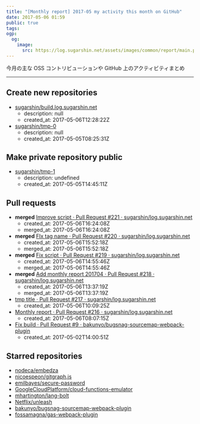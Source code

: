 ```yaml
---
title: "[Monthly report] 2017-05 my activity this month on GitHub"
date: 2017-05-06 01:59
public: true
tags:
ogp:
  og:
    image:
      src: https://log.sugarshin.net/assets/images/common/report/main.png
---
```


今月の主な OSS コントリビューションや GitHub 上のアクティビティまとめ

---

## Create new repositories

- [sugarshin/build.log.sugarshin.net](https://github.com/sugarshin/build.log.sugarshin.net)
  - description: null
  - created_at: 2017-05-06T12:28:22Z
- [sugarshin/tmp-0](https://github.com/sugarshin/tmp-0)
  - description: null
  - created_at: 2017-05-05T08:25:31Z

## Make private repository public

- [sugarshin/tmp-1](https://github.com/sugarshin/tmp-1)
  - description: undefined
  - created_at: 2017-05-05T14:45:11Z

## Pull requests

- **merged** [Improve script · Pull Request #221 · sugarshin/log.sugarshin.net](https://github.com/sugarshin/log.sugarshin.net/pull/221)
  - created_at: 2017-05-06T16:24:08Z
  - merged_at: 2017-05-06T16:24:08Z
- **merged** [FIx tag name · Pull Request #220 · sugarshin/log.sugarshin.net](https://github.com/sugarshin/log.sugarshin.net/pull/220)
  - created_at: 2017-05-06T15:52:18Z
  - merged_at: 2017-05-06T15:52:18Z
- **merged** [Fix script · Pull Request #219 · sugarshin/log.sugarshin.net](https://github.com/sugarshin/log.sugarshin.net/pull/219)
  - created_at: 2017-05-06T14:55:46Z
  - merged_at: 2017-05-06T14:55:46Z
- **merged** [Add monthly report 201704 · Pull Request #218 · sugarshin/log.sugarshin.net](https://github.com/sugarshin/log.sugarshin.net/pull/218)
  - created_at: 2017-05-06T13:37:19Z
  - merged_at: 2017-05-06T13:37:19Z
- [tmp title · Pull Request #217 · sugarshin/log.sugarshin.net](https://github.com/sugarshin/log.sugarshin.net/pull/217)
  - created_at: 2017-05-06T10:09:25Z
- [Monthly report · Pull Request #216 · sugarshin/log.sugarshin.net](https://github.com/sugarshin/log.sugarshin.net/pull/216)
  - created_at: 2017-05-06T08:07:15Z
- [Fix build · Pull Request #9 · bakunyo/bugsnag-sourcemap-webpack-plugin](https://github.com/bakunyo/bugsnag-sourcemap-webpack-plugin/pull/9)
  - created_at: 2017-05-02T14:00:51Z

## Starred repositories

- [nodeca/embedza](https://github.com/nodeca/embedza)
- [nicoespeon/gitgraph.js](https://github.com/nicoespeon/gitgraph.js)
- [emilbayes/secure-password](https://github.com/emilbayes/secure-password)
- [GoogleCloudPlatform/cloud-functions-emulator](https://github.com/GoogleCloudPlatform/cloud-functions-emulator)
- [mhartington/lang-bolt](https://github.com/mhartington/lang-bolt)
- [Netflix/unleash](https://github.com/Netflix/unleash)
- [bakunyo/bugsnag-sourcemap-webpack-plugin](https://github.com/bakunyo/bugsnag-sourcemap-webpack-plugin)
- [fossamagna/gas-webpack-plugin](https://github.com/fossamagna/gas-webpack-plugin)
